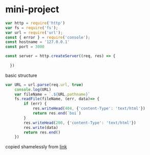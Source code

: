 # mini-project
```js
var http = require('http')
var fs = require('fs');
var url = require('url');
const { error } = require('console');
const hostname = '127.0.0.1'
const port = 3000

const server = http.createServer((req, res) => {
    
  })
  ```
  basic structure

```js
var URL = url.parse(req.url, true)
    console.log(URL)
    var fileName = `.${URL.pathname}`
    fs.readFile(fileName, (err, data)=> {
        if (err) {
            res.writeHead(404, {'content-Type': 'text/html'})
            return res.end(`boi`)
        }
        res.writeHead(200, {'content-Type': 'text/html'})
        res.write(data)
        return res.end()
    })
```

copied shamelessly from [link](https://www.youtube.com/watch?v=zJZMWoG-vnc)